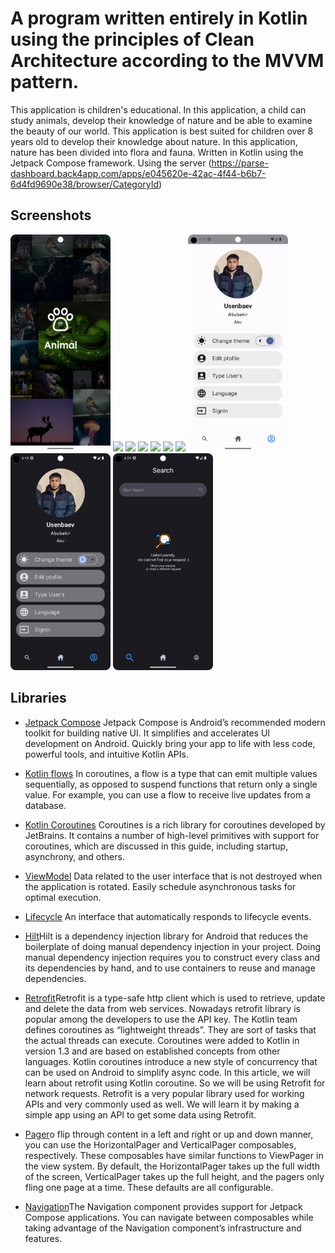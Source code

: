 # A program written entirely in Kotlin using the principles of Clean Architecture according to the MVVM pattern.

This application is children's educational. 
In this application, a child can study animals, 
develop their knowledge of nature and be able to examine the beauty of our world. 
This application is best suited for children over 8 years old to develop their knowledge about nature. 
In this application, nature has been divided into flora and fauna.
Written in Kotlin using the Jetpack Compose
framework.
Using the
server (https://parse-dashboard.back4app.com/apps/e045620e-42ac-4f44-b6b7-6d4fd9690e38/browser/CategoryId)

## Screenshots

[<img src="meta/screenshots/screenshot_splach.png" width=160>](meta/screenshots/screenshot_splach.png)
[<img src="meta/screenshots/screenshot_home_light.png" width=160>](meta/screenshots/screenshot_home_light.png)
[<img src="meta/screenshots/screenshot_home_dark.png" width=160>](meta/screenshots/screenshot_home_dark.png)
[<img src="meta/screenshots/screenshot_detail_light.png" width=160>](meta/screenshots/screenshot_detail_light.png)
[<img src="meta/screenshots/screenshot_detail_dark.png" width=160>](meta/screenshots/screenshot_detail_dark.png)
[<img src="meta/screenshots/screenshot_all_light.png" width=160>](meta/screenshots/screenshot_all_light.png)
[<img src="meta/screenshots/screenshot_all_dark.png" width=160>](meta/screenshots/screenshot_all_dark.png)
[<img src="meta/screenshots/screenshot_profile_light.png" width=160>](meta/screenshots/screenshot_profile_light.png)
[<img src="meta/screenshots/screenshot_profile_dark.png" width=160>](meta/screenshots/screenshot_profile_dark.png)
[<img src="meta/screenshots/screenshot_search.png" width=160>](meta/screenshots/screenshot_search.png)

## Libraries

* [Jetpack Compose](https://developer.android.com/jetpack/compose) Jetpack Compose is Android’s
  recommended modern toolkit for building native UI. It simplifies and accelerates UI development on
  Android. Quickly bring your app to life with less code, powerful tools, and intuitive Kotlin APIs.

* [Kotlin flows](https://developer.android.com/kotlin/flow) In coroutines, a flow is a type that can
  emit multiple values sequentially, as opposed to suspend functions that return only a single
  value. For example, you can use a flow to receive live updates from a database.

* [Kotlin Coroutines](https://github.com/Kotlin/kotlinx.coroutines) Coroutines is a rich library for
  coroutines developed by JetBrains. It contains a number of high-level primitives with support for
  coroutines, which are discussed in this guide, including startup, asynchrony, and others.

* [ViewModel](https://developer.android.com/topic/libraries/architecture/viewmodel) Data related to
  the user interface that is not destroyed when the application is rotated. Easily schedule
  asynchronous tasks for optimal execution.

* [Lifecycle](https://developer.android.com/topic/libraries/architecture/lifecycle) An interface
  that automatically responds to lifecycle events.

* [Hilt](https://developer.android.com/training/dependency-injection/hilt-android)Hilt is a
  dependency injection library for Android that reduces the boilerplate of doing manual dependency
  injection in your project. Doing manual dependency injection requires you to construct every class
  and its dependencies by hand, and to use containers to reuse and manage dependencies.

* [Retrofit](https://www.geeksforgeeks.org/retrofit-with-kotlin-coroutine-in-android)Retrofit is a
  type-safe http client which is used to retrieve, update and delete the data from web services.
  Nowadays retrofit library is popular among the developers to use the API key. The Kotlin team
  defines coroutines as “lightweight threads”. They are sort of tasks that the actual threads can
  execute. Coroutines were added to Kotlin in version 1.3 and are based on established concepts from
  other languages. Kotlin coroutines introduce a new style of concurrency that can be used on
  Android to simplify async code. In this article, we will learn about retrofit using Kotlin
  coroutine. So we will be using Retrofit for network requests. Retrofit is a very popular library
  used for working APIs and very commonly used as well. We will learn it by making a simple app
  using an API to get some data using Retrofit.

* [Pager](https://developer.android.com/jetpack/compose/layouts/pager)o flip through content in a
  left and right or up and down manner, you can use the HorizontalPager and VerticalPager
  composables, respectively. These composables have similar functions to ViewPager in the view
  system. By default, the HorizontalPager takes up the full width of the screen, VerticalPager takes
  up the full height, and the pagers only fling one page at a time. These defaults are all
  configurable.

* [Navigation](https://developer.android.com/jetpack/compose/navigation)The Navigation component
  provides support for Jetpack Compose applications. You can navigate between composables while
  taking advantage of the Navigation component’s infrastructure and features.